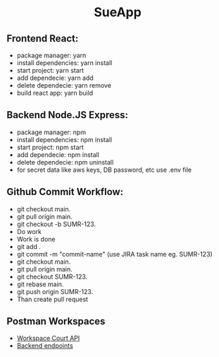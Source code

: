 <div align="center"><h1>SueApp</h1></div>

## Frontend React:
  - package manager: yarn
  - install dependencies: yarn install
  - start project: yarn start
  - add dependecie: yarn add <package-name>
  - delete dependecie: yarn remove <package-name>
  - build react app: yarn build
  
## Backend Node.JS Express: 
  - package manager: npm
  - install dependencies: npm install
  - start project: npm start
  - add dependecie: npm install <package-name>
  - delete dependecie: npm uninstall <package-name>
  - for secret data like aws keys, DB password, etc use .env file
  
  ## Github Commit Workflow:
  - git checkout main.
  - git pull origin main.
  - git checkout -b SUMR-123.
  - Do work
  - Work is done
  - git add .
  - git commit -m "commit-name" (use JIRA task name eg. SUMR-123)
  - git checkout main.
  - git pull origin main.
  - git checkout SUMR-123.
  - git rebase main.
  - git push origin SUMR-123.
  - Than create pull request 
  
  ## Postman Workspaces
  - <a href="https://app.getpostman.com/join-team?invite_code=b4b5517feb5321485d572f3c99a2aa21&target_code=a680693f425cdb5d5ac08f614d21b71f">Workspace Court API</a>
  - <a href="https://app.getpostman.com/join-team?invite_code=b4b5517feb5321485d572f3c99a2aa21&target_code=17d343c9b735f349a652cd3df85a46c5">Backend endpoints</a>
